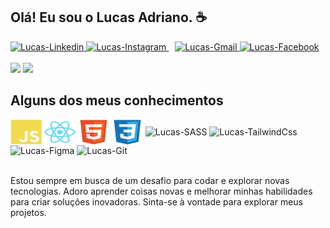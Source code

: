 ## Olá! Eu sou o Lucas Adriano. ☕

<div>
  <a href="https://linkedin.com/in/lucas-adriano-037003278/" target="_blank" rel="noopener noreferrer">
    <img height="30" src="https://img.shields.io/badge/LinkedIn-0077B5?style=for-the-badge&logo=linkedin&logoColor=white" alt="Lucas-Linkedin" />
  </a>
  <a href="https://instagram.com/__lgoncalves/" target="_blank" rel="noopener noreferrer" style="margin-right: 10px;">
    <img height="30" src="https://img.shields.io/badge/Instagram-E4405F?style=for-the-badge&logo=instagram&logoColor=white" alt="Lucas-Instagram" />
  </a>
  <a href="mailto:lucasatdriano@gmail.com" target="_blank" rel="noopener noreferrer">
    <img height="30" src="https://img.shields.io/badge/Gmail-D14836?style=for-the-badge&logo=gmail&logoColor=white" alt="Lucas-Gmail" />
  </a>
  <a href="https://facebook.com/profile.php?id=61560521122739/" target="_blank" rel="noopener noreferrer">
    <img height="30" src="https://img.shields.io/badge/Facebook-1877F2?style=for-the-badge&logo=facebook&logoColor=white" alt="Lucas-Facebook" />
  </a>
</div>

<br/>

<div>
  <img height="250" src="https://github-readme-stats.vercel.app/api?username=lucasatdriano&show_icons=true&theme=dracula"/>
  <img height="250" src="https://github-readme-stats.vercel.app/api/top-langs/?username=lucasatdriano&hide_progress=false&theme=dracula"/>
</div>

## Alguns dos meus conhecimentos

<div>
  <img align="center" alt="Lucas-Js" height="40" width="50" src="https://raw.githubusercontent.com/devicons/devicon/master/icons/javascript/javascript-plain.svg" />
  <img align="center" alt="Lucas-React" height="40" width="50" src="https://raw.githubusercontent.com/devicons/devicon/master/icons/react/react-original.svg" />
  <img align="center" alt="Lucas-HTML" height="40" width="50" src="https://raw.githubusercontent.com/devicons/devicon/master/icons/html5/html5-original.svg" />
  <img align="center" alt="Lucas-CSS" height="40" width="50" src="https://raw.githubusercontent.com/devicons/devicon/master/icons/css3/css3-original.svg" />
  <img align="center" alt="Lucas-SASS" height="40" width="50" src="https://cdn.jsdelivr.net/gh/devicons/devicon@latest/icons/sass/sass-original.svg" />
  <img align="center" alt="Lucas-TailwindCss" height="40" width="50" src="https://cdn.jsdelivr.net/gh/devicons/devicon@latest/icons/tailwindcss/tailwindcss-original.svg" />
  <img align="center" alt="Lucas-Figma" height="40" width="50" src="https://cdn.jsdelivr.net/gh/devicons/devicon@latest/icons/figma/figma-original.svg" />
  <img align="center" alt="Lucas-Git" height="40" width="50" src="https://cdn.jsdelivr.net/gh/devicons/devicon@latest/icons/git/git-original.svg" />
</div>

<br />

Estou sempre em busca de um desafio para codar e explorar novas tecnologias. Adoro aprender coisas novas e melhorar minhas habilidades para criar soluções inovadoras. Sinta-se à vontade para explorar meus projetos.
